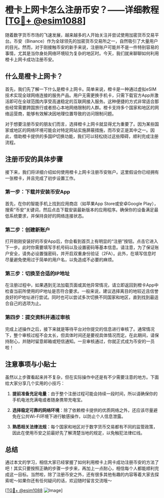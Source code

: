 # 橙卡上网卡怎么注册币安？——详细教程[[TG💪+ @esim1088](https://t.me/s/esim1088)]

随着数字货币市场的飞速发展，越来越多的人开始关注并尝试使用加密货币交易平台。币安（Binance）作为全球领先的加密货币交易所之一，自然吸引了大量用户的目光。然而，对于刚接触币安的新手来说，注册账户可能并不是一件特别容易的事情，尤其是当你身处网络环境较为复杂的地区时。今天，我们就来聊聊如何利用橙卡上网卡成功注册币安。

## 什么是橙卡上网卡？

首先，我们先了解一下什么是橙卡上网卡。简单来说，橙卡是一种通过虚拟eSIM技术实现全球网络连接的服务产品。用户无需更换手机卡，只需下载官方App并激活即可在全球范围内享受高速稳定的互联网接入服务。这种便捷的方式非常适合那些经常需要跨国旅行或者担心本地网络限制的人群。橙卡支持多个国家和地区的网络运营商，能够有效解决因地理位置导致的访问限制问题。

对于想要注册币安的朋友们而言，选择橙卡上网卡就显得尤为重要了。因为某些国家或地区的网络环境可能会对特定网站实施屏蔽措施，而币安正是其中之一。因此，借助橙卡提供的多国IP切换功能，我们可以轻松绕过这些障碍，顺利完成注册流程。

## 注册币安的具体步骤

接下来，我们将详细介绍如何使用橙卡上网卡注册币安账户。这里假设你已经拥有一张橙卡，并且完成了初步设置工作。

### 第一步：下载并安装币安App

首先，在你的智能手机上找到应用商店（如苹果App Store或安卓Google Play），搜索“币安”关键词，然后点击下载安装最新版本的应用程序。确保你的设备满足最低系统要求，并保持良好的网络连接状态。

### 第二步：创建新账户

打开刚刚安装好的币安App后，你会看到首页上有明显的“注册”按钮。点击它进入下一步。此时你需要填写手机号码以及设置密码等基本信息。请注意，为了保证账户安全，请务必设置强密码，并开启双重身份验证（2FA）。此外，在填写信息时尽量避免使用过于简单的用户名，以免造成不必要的麻烦。

### 第三步：切换至合适的IP地址

在注册过程中，如果遇到无法加载页面或其他异常情况，请立即返回到橙卡App中检查当前所使用的IP地址是否符合要求。一般来说，建议选择离目的地较近且信誉良好的IP地址进行尝试。同时也可以尝试多次切换不同国家和地区，直到找到最适合自己的选项为止。

### 第四步：提交资料并通过审核

完成上述操作之后，接下来就是等待平台对你提交的信息进行审核了。通常情况下，整个审核过程不会太长，但具体时间还是要视具体情况而定。在此期间，请保持耐心，并随时留意邮箱或短信通知。一旦审核通过，你就正式成为币安的一员啦！

## 注意事项与小贴士

虽然以上步骤看起来并不复杂，但在实际操作中还是有不少需要注意的地方。下面给大家分享几个实用的小技巧：

1. **提前准备充足电量**：由于整个注册过程可能会持续一段时间，所以请确保你的手机电池充满电或者随身携带充电宝。
   
2. **选择稳定可靠的网络环境**：除了依赖橙卡提供的优质网络之外，还应该尽量避免在公共Wi-Fi环境下进行敏感操作，以防止个人信息泄露。
   
3. **熟悉相关法律法规**：每个国家和地区对于数字货币交易都有不同的监管政策，因此在使用币安之前最好先了解清楚当地的规定，以免触犯法律红线。

## 总结

通过本文的学习，相信大家已经掌握了如何利用橙卡上网卡成功注册币安的方法了吧！其实只要按照正确的步骤一步步来，再加上一点耐心，相信每个人都能顺利完成这一目标。当然啦，除了注册币安之外，还有很多其他有趣的内容等着大家去探索呢～如果你还有任何疑问的话，欢迎随时留言交流哦～

[[TG💪+ @esim1088](https://t.me/s/esim1088) ![Image](https://i.postimg.cc/4NQfJmqS/Snipaste-2025-05-13-00-14-12.png)]